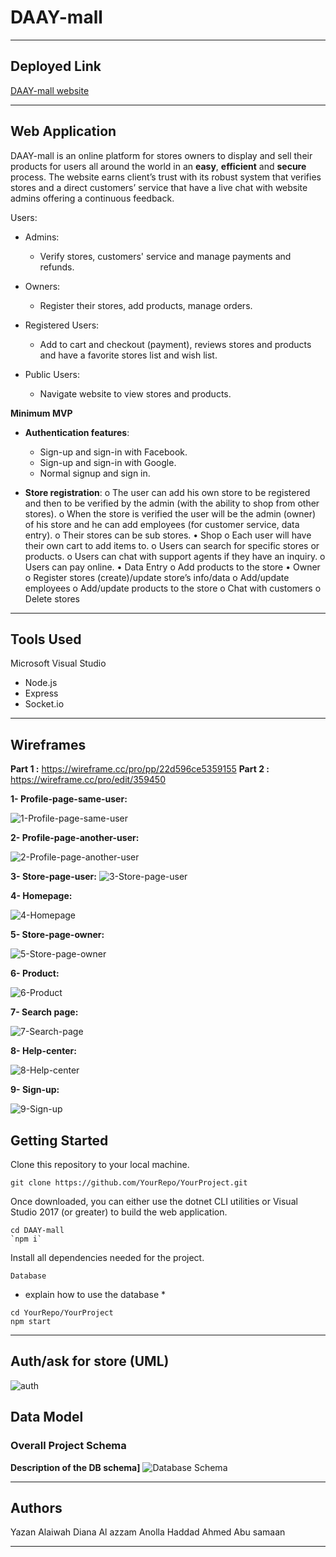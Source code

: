 # DAAY-mall

---

## Deployed Link

[DAAY-mall website](https://daaymall-401-project.herokuapp.com/)

---

## Web Application

DAAY-mall is an online platform for stores owners to display and sell their products for users all around the world in an **easy**, **efficient** and **secure** process. The website earns client’s trust with its robust system that verifies stores and a direct customers’ service that have a live chat with website admins offering a continuous feedback.

Users:

- Admins: 
  * Verify stores, customers' service and manage payments and refunds.

- Owners: 
  * Register their stores, add products, manage orders.

- Registered Users:
  * Add to cart and checkout (payment), reviews stores and products and have a favorite stores list and wish list.

- Public Users:
  * Navigate website to view stores and products.


**Minimum MVP** 

- **Authentication features**:
  * Sign-up and sign-in with Facebook.
  * Sign-up and sign-in with Google.
  * Normal signup and sign in.

- **Store registration**:
o The user can add his own store to be registered and then to be verified by the admin (with the ability to shop from other stores).
o When the store is verified the user will be the admin (owner) of his store and he can add employees (for customer service, data entry).
o Their stores can be sub stores.
• Shop
o Each user will have their own cart to add items to.
o Users can search for specific stores or products.
o Users can chat with support agents if they have an inquiry.
o Users can pay online.
• Data Entry
o Add products to the store
• Owner
o Register stores (create)/update store’s info/data
o Add/update employees
o Add/update products to the store
o Chat with customers
o Delete stores

---

## Tools Used

Microsoft Visual Studio

- Node.js
- Express
- Socket.io

---

## Wireframes

  **Part 1 :** https://wireframe.cc/pro/pp/22d596ce5359155
  **Part 2 :** https://wireframe.cc/pro/edit/359450

  **1- Profile-page-same-user:**
  
  ![1-Profile-page-same-user](assets/1-Profile-page-same-user-2x.png)

  **2- Profile-page-another-user:**
  
  ![2-Profile-page-another-user](assets/2-Profile-page-another-user-2x.png)

  **3- Store-page-user:**
  ![3-Store-page-user](assets/3-Store-page-user-2x.png)

  **4- Homepage:**
  
  ![4-Homepage](assets/4-Homepage.png)
  
  **5- Store-page-owner:**
  
  ![5-Store-page-owner](assets/5-Store-page-owner-2x.png)
  
  **6- Product:**
  
  ![6-Product](assets/6-Product.png)

  **7- Search page:**
  
  ![7-Search-page](assets/7-Search-page.png)
  
  **8- Help-center:**
  
  ![8-Help-center](assets/8-Help-center.png)
  
  **9- Sign-up:**
  
  ![9-Sign-up](assets/9-Sign-up.png)
  



## Getting Started

Clone this repository to your local machine.

```
git clone https://github.com/YourRepo/YourProject.git
```

Once downloaded, you can either use the dotnet CLI utilities or Visual Studio 2017 (or greater) to build the web application.

```
cd DAAY-mall
`npm i`
```

Install all dependencies needed for the project.

```
Database
```

- explain how to use the database \*

```
cd YourRepo/YourProject
npm start
```

---

<!-- ## Usage

***[Provide some images of your app that shows how it can be used with brief description as title]***

### Overview of Recent Posts

![Overview of Recent Posts](https://via.placeholder.com/500x250)

### Creating a Post

![Post Creation](https://via.placeholder.com/500x250)

### Enriching a Post

![Enriching Post](https://via.placeholder.com/500x250)

### Viewing Post Details

![Details of Post](https://via.placeholder.com/500x250)

---------------------------

## Data Flow (Frontend, Backend, REST API)

***[Add a clean and clear explanation of what the data flow is. Walk me through it.]***
![Data Flow Diagram](/assets/img/Flowchart.png)

--------------------------- -->

## Auth/ask for store (UML)

![auth](/assets/umlauth.PNG)

## Data Model

### Overall Project Schema

**Description of the DB schema]**
![Database Schema](./assets/schemas.png)

---

## Authors

Yazan Alaiwah
Diana Al azzam
Anolla Haddad
Ahmed Abu samaan

---
